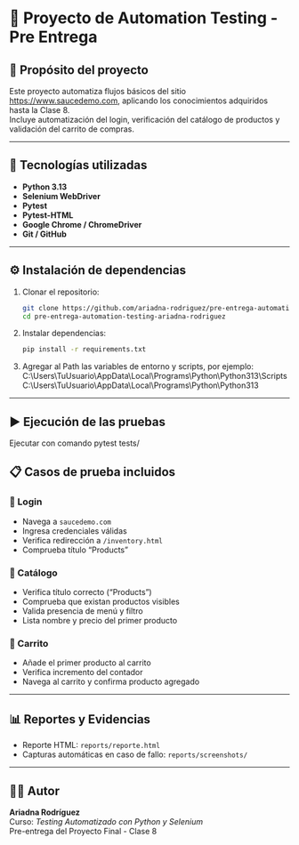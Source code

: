 # 🧪 Proyecto de Automation Testing - Pre Entrega

## 🎯 Propósito del proyecto
Este proyecto automatiza flujos básicos del sitio https://www.saucedemo.com, aplicando los conocimientos adquiridos hasta la Clase 8.  
Incluye automatización del login, verificación del catálogo de productos y validación del carrito de compras.

---

## 🧰 Tecnologías utilizadas
- **Python 3.13**
- **Selenium WebDriver**
- **Pytest**
- **Pytest-HTML**
- **Google Chrome / ChromeDriver**
- **Git / GitHub**

---

## ⚙️ Instalación de dependencias
1. Clonar el repositorio:
   ```bash
   git clone https://github.com/ariadna-rodriguez/pre-entrega-automation-testing-ariadna-rodriguez.git
   cd pre-entrega-automation-testing-ariadna-rodriguez
   ```

2. Instalar dependencias:
   ```bash
   pip install -r requirements.txt
   ```

3. Agregar al Path las variables de entorno y scripts, por ejemplo:
   C:\Users\TuUsuario\AppData\Local\Programs\Python\Python313\Scripts
   C:\Users\TuUsuario\AppData\Local\Programs\Python\Python313

---
## ▶️ Ejecución de las pruebas

Ejecutar con comando pytest tests/

## 📋 Casos de prueba incluidos

### 🔐 Login
- Navega a `saucedemo.com`
- Ingresa credenciales válidas
- Verifica redirección a `/inventory.html`
- Comprueba título “Products”

### 🧭 Catálogo
- Verifica título correcto (“Products”)
- Comprueba que existan productos visibles
- Valida presencia de menú y filtro
- Lista nombre y precio del primer producto

### 🛒 Carrito
- Añade el primer producto al carrito
- Verifica incremento del contador
- Navega al carrito y confirma producto agregado

---

## 📊 Reportes y Evidencias
- Reporte HTML: `reports/reporte.html`
- Capturas automáticas en caso de fallo: `reports/screenshots/`

---

## 👩‍💻 Autor
**Ariadna Rodríguez**  
Curso: *Testing Automatizado con Python y Selenium*  
Pre-entrega del Proyecto Final - Clase 8
